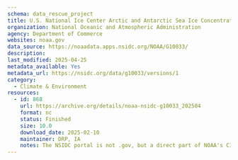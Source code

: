 ```yaml
---
schema: data_rescue_project 
title: U.S. National Ice Center Arctic and Antarctic Sea Ice Concentration and Climatologies
organization: National Oceanic and Atmospheric Administration
agency: Department of Commerce
websites: noaa.gov
data_source: https://noaadata.apps.nsidc.org/NOAA/G10033/
description: 
last_modified: 2025-04-25
metadata_available: Yes
metadata_url: https://nsidc.org/data/g10033/versions/1
category:
  - Climate & Environment 
resources:
  - id: 868
    url: https://archive.org/details/noaa-nsidc-g10033_202504
    format: nc
    status: Finished
    size: 10.0
    download_date: 2025-02-10
    maintainer: DRP, IA
    notes: The NSIDC portal is not .gov, but a direct part of NOAA's CIRES program/crucial gov-funded repo of cryosphere research
---
```

